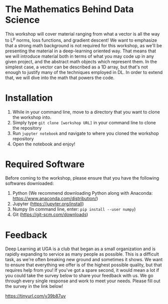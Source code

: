 # The Mathematics Behind Data Science

This workshop will cover material ranging from what a vector is all the way to L<sup>p</sup> norms, loss functions, and gradient descent!
We want to emphasize that a strong math background is not required for this workshop, as we'll be presenting the material in a deep-learning
oriented way. That means that we will introduce material both in terms of what you may code up in any given project, and the abstract math
objects which represent them. In the simplest case, a vector can be described as a 1D array, but that's not enough to justify many of the
techniques employed in DL. In order to extend that, we will dive into the math that powers the code.

# Installation

1. While in your command line, move to a directory that you want to clone the workshop into.
2. Simply type `git clone [workshop URL]` in your command line to clone the repository
3. Run `jupyter notebook` and navigate to where you cloned the workshop repository
4. Open the notebook and enjoy!

# Required Software

Before coming to the workshop, please ensure that you have the following softwares downloaded:

1) Python   (We recommend downloading Python along with Anaconda: https://www.anaconda.com/distribution/)
2) Jupyter  (https://jupyter.org/install)
3) Numpy    (In command line, enter: `pip install --user numpy`)
4) Git      (https://git-scm.com/downloads)



# Feedback

Deep Learning at UGA is a club that began as a small organization and is rapidly expanding to service as many people as possible.
This is a difficult task, as we're often breaking new ground and sometimes it shows. We want to ensure that everything we offer
is of the highest possible quality, but that requires help from you! If you've got a spare second, it would mean a lot if you could
take the survey below to share your feedback with us. We go through every single response and work to meet your needs. Please fill
out the survey in the link below!

https://tinyurl.com/y39b87uy
